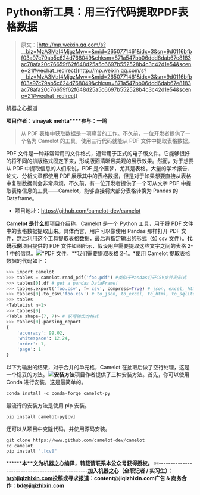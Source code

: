 # Python新工具：用三行代码提取PDF表格数据

> 原文：[http://mp.weixin.qq.com/s?__biz=MzA3MzI4MjgzMw==&mid=2650771461&idx=3&sn=9d0116bfbf03a97c79ab5c624d768049&chksm=871a547bb06ddd6dab67e8183ac78afa20c76659f62f648d25a5c6697b552528b4c3c42d1e54&scene=21#wechat_redirect](http://mp.weixin.qq.com/s?__biz=MzA3MzI4MjgzMw==&mid=2650771461&idx=3&sn=9d0116bfbf03a97c79ab5c624d768049&chksm=871a547bb06ddd6dab67e8183ac78afa20c76659f62f648d25a5c6697b552528b4c3c42d1e54&scene=21#wechat_redirect)

机器之心报道

**项目作者：vinayak mehta****参与：一鸣**

> 从 PDF 表格中获取数据是一项痛苦的工作。不久前，一位开发者提供了一个名为 Camelot 的工具，使用三行代码就能从 PDF 文件中提取表格数据。

PDF 文件是一种非常常用的文件格式，通常用于正式的电子版文件。它能够很好的将不同的排版格式固定下来，形成版面清晰且美观的展示效果。然而，对于想要从 PDF 中提取信息的人们来说，PDF 是个噩梦，尤其是表格。大量的学术报告、论文、分析文章都使用 PDF 展示其中的表格数据，但是对于如果想要直接从表格中复制数据则会非常麻烦。不久前，有一位开发者提供了一个可从文字 PDF 中提取表格信息的工具——Camelot，能够直接将大部分表格转换为 Pandas 的 Dataframe。

*   项目地址：https://github.com/camelot-dev/camelot

**Camelot 是什么**据项目介绍称，Camelot 是一个 Python 工具，用于将 PDF 文件中的表格数据提取出来。具体而言，用户可以像使用 Pandas 那样打开 PDF 文件，然后利用这个工具提取表格数据，最后再指定输出的形式（如 csv 文件）。**代码示例**项目提供的 PDF 文件如图所示，假设用户需要提取这些文字之间的表格 2-1 中的信息。![](../Images/3a226cc140ac67fff46af0705cdea98c.jpg)*PDF 文件。**我们需要提取表格 2-1。*使用 Camelot 提取表格数据的代码如下：

```py
>>> import camelot
>>> tables = camelot.read_pdf('foo.pdf') #类似于Pandas打开CSV文件的形式
>>> tables[0].df # get a pandas DataFrame!
>>> tables.export('foo.csv', f='csv', compress=True) # json, excel, html, sqlite，可指定输出格式
>>> tables[0].to_csv('foo.csv') # to_json, to_excel, to_html, to_sqlite， 导出数据为文件
>>> tables
<TableList n=1>
>>> tables[0]
<Table shape=(7, 7)> # 获得输出的格式
>>> tables[0].parsing_report
{
    'accuracy': 99.02,
    'whitespace': 12.24,
    'order': 1,
    'page': 1
} 
```

以下为输出的结果，对于合并的单元格，Camelot 在抽取后做了空行处理，这是一个稳妥的方法。![](../Images/93f4849e1e16842e916c8e642ee32fea.jpg)**安装方法**项目作者提供了三种安装方法。首先，你可以使用 Conda 进行安装，这是最简单的。

```py
conda install -c conda-forge camelot-py 
```

最流行的安装方法是使用 pip 安装。

```py
pip install camelot-py[cv] 
```

还可以从项目中克隆代码，并使用源码安装。

```py
git clone https://www.github.com/camelot-dev/camelot
cd camelot
pip install ".[cv]" 
```

********本****文为机器之心编译，**转载请联系本公众号获得授权****。**
✄------------------------------------------------**加入机器之心（全职记者 / 实习生）：hr@jiqizhixin.com****投稿或寻求报道：**content**@jiqizhixin.com****广告 & 商务合作：bd@jiqizhixin.com**